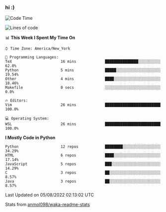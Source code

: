 ### hi :)

<!--START_SECTION:waka-->
![Code Time](http://img.shields.io/badge/Code%20Time-0%20secs-blue)

![Lines of code](https://img.shields.io/badge/From%20Hello%20World%20I%27ve%20Written-599%20Thousand%20lines%20of%20code-blue)

📊 **This Week I Spent My Time On** 

```text
⌚︎ Time Zone: America/New_York

💬 Programming Languages: 
TeX                      16 mins             ███████████████░░░░░░░░░░   62.0% 
Python                   5 mins              █████░░░░░░░░░░░░░░░░░░░░   19.54% 
Other                    4 mins              ████░░░░░░░░░░░░░░░░░░░░░   18.46% 
Makefile                 0 secs              ░░░░░░░░░░░░░░░░░░░░░░░░░   0.0%

🔥 Editors: 
Vim                      26 mins             █████████████████████████   100.0%

💻 Operating System: 
WSL                      26 mins             █████████████████████████   100.0%

```

**I Mostly Code in Python** 

```text
Python                   12 repos            ████████░░░░░░░░░░░░░░░░░   34.29% 
HTML                     6 repos             ████░░░░░░░░░░░░░░░░░░░░░   17.14% 
JavaScript               5 repos             ███░░░░░░░░░░░░░░░░░░░░░░   14.29% 
C                        3 repos             ██░░░░░░░░░░░░░░░░░░░░░░░   8.57% 
Java                     3 repos             ██░░░░░░░░░░░░░░░░░░░░░░░   8.57%

```



 Last Updated on 05/08/2022 02:13:02 UTC
<!--END_SECTION:waka-->

Stats from [anmol098/waka-readme-stats](https://github.com/anmol098/waka-readme-stats)